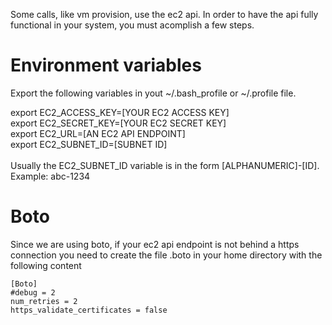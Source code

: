 Some calls, like vm provision, use the ec2 api. In order to have the api fully functional in your system, you must acomplish a few steps.

# Environment variables

Export the following variables in yout ~/.bash_profile or ~/.profile file.

export EC2_ACCESS_KEY=[YOUR EC2 ACCESS KEY]<br/>
export EC2_SECRET_KEY=[YOUR EC2 SECRET KEY]<br/>
export EC2_URL=[AN EC2 API ENDPOINT]<br/>
export EC2_SUBNET_ID=[SUBNET ID]<br/>
<br/>
Usually the EC2_SUBNET_ID variable is in the form [ALPHANUMERIC]-[ID]. Example: abc-1234

# Boto

Since we are using boto, if your ec2 api endpoint is not behind a https connection you need to create the file .boto in your home directory with the following content

    [Boto]
    #debug = 2
    num_retries = 2
    https_validate_certificates = false